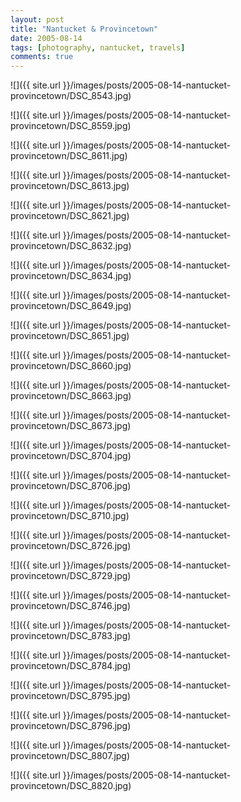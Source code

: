 ```yaml
---
layout: post
title: "Nantucket & Provincetown"
date: 2005-08-14
tags: [photography, nantucket, travels]
comments: true
---
```

![]({{ site.url }}/images/posts/2005-08-14-nantucket-provincetown/DSC_8543.jpg)

![]({{ site.url }}/images/posts/2005-08-14-nantucket-provincetown/DSC_8559.jpg)

![]({{ site.url }}/images/posts/2005-08-14-nantucket-provincetown/DSC_8611.jpg)

![]({{ site.url }}/images/posts/2005-08-14-nantucket-provincetown/DSC_8613.jpg)

![]({{ site.url }}/images/posts/2005-08-14-nantucket-provincetown/DSC_8621.jpg)

![]({{ site.url }}/images/posts/2005-08-14-nantucket-provincetown/DSC_8632.jpg)

![]({{ site.url }}/images/posts/2005-08-14-nantucket-provincetown/DSC_8634.jpg)

![]({{ site.url }}/images/posts/2005-08-14-nantucket-provincetown/DSC_8649.jpg)

![]({{ site.url }}/images/posts/2005-08-14-nantucket-provincetown/DSC_8651.jpg)

![]({{ site.url }}/images/posts/2005-08-14-nantucket-provincetown/DSC_8660.jpg)

![]({{ site.url }}/images/posts/2005-08-14-nantucket-provincetown/DSC_8663.jpg)

![]({{ site.url }}/images/posts/2005-08-14-nantucket-provincetown/DSC_8673.jpg)

![]({{ site.url }}/images/posts/2005-08-14-nantucket-provincetown/DSC_8704.jpg)

![]({{ site.url }}/images/posts/2005-08-14-nantucket-provincetown/DSC_8706.jpg)

![]({{ site.url }}/images/posts/2005-08-14-nantucket-provincetown/DSC_8710.jpg)

![]({{ site.url }}/images/posts/2005-08-14-nantucket-provincetown/DSC_8726.jpg)

![]({{ site.url }}/images/posts/2005-08-14-nantucket-provincetown/DSC_8729.jpg)

![]({{ site.url }}/images/posts/2005-08-14-nantucket-provincetown/DSC_8746.jpg)

![]({{ site.url }}/images/posts/2005-08-14-nantucket-provincetown/DSC_8783.jpg)

![]({{ site.url }}/images/posts/2005-08-14-nantucket-provincetown/DSC_8784.jpg)

![]({{ site.url }}/images/posts/2005-08-14-nantucket-provincetown/DSC_8795.jpg)

![]({{ site.url }}/images/posts/2005-08-14-nantucket-provincetown/DSC_8796.jpg)

![]({{ site.url }}/images/posts/2005-08-14-nantucket-provincetown/DSC_8807.jpg)

![]({{ site.url }}/images/posts/2005-08-14-nantucket-provincetown/DSC_8820.jpg)

